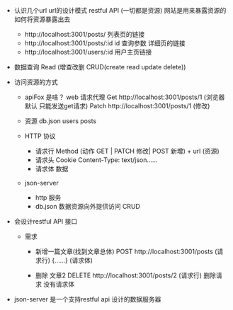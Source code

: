  - 认识几个url
   url的设计模式  restful API  (一切都是资源)
   网站是用来暴露资源的  如何将资源暴露出去
   - http://localhost:3001/posts/ 列表页的链接
   - http://localhost:3001/posts/:id  id 查询参数 详细页的链接
   - http://localhost:3001/users/:id   用户主页链接
     
 - 数据查询  Read     (增查改删 CRUD(create read update delete))
 - 访问资源的方式
   - apiFox 是啥？ web 请求代理
     Get  http://localhost:3001/posts/1 (浏览器默认 只能发送get请求)
     Patch http://localhost:3001/posts/1 (修改)
   - 资源 db.json   users  posts
   - HTTP 协议 
     - 请求行 Method (动作 GET | PATCH 修改| POST 新增) + url (资源)  
     - 请求头 Cookie Content-Type: text/json……
     - 请求体  数据

   - json-server
     - http 服务
     - db.json 数据资源向外提供访问 CRUD

 - 会设计restful API 接口
   - 需求
     - 新增一篇文章(找到文章总体)
       POST  http://localhost:3001/posts      (请求行) 
       {……}                                   (请求体)

     - 删除 文章2
       DELETE  http://localhost:3001/posts/2      (请求行)
       删除请求 没有请求体

 - json-server 是一个支持restful api 设计的数据服务器 


